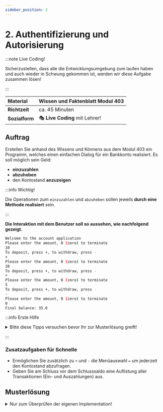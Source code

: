 ```yaml
---
sidebar_position: 2
---
```


# 2. Authentifizierung und Autorisierung

:::note Live Coding!

Sicherzustellen, dass alle die Entwicklungsumgebung zum laufen haben und auch wieder in Schwung gekommen ist, werden wir diese Aufgabe zusammen lösen!

:::

| **Material**   | Wissen und Faktenblatt Modul 403              |
| :------------- | :-------------------------------------------- |
| **Richtzeit**  | ca. 45 Minuten                                |
| **Sozialform** | :performing_arts: **Live Coding** mit Lehrer! |

## Auftrag

Erstellen Sie anhand des Wissens und Könnens aus dem Modul 403 ein Programm, welches einen einfachen Dialog für ein Bankkonto realisiert.
Es soll möglich sein Geld:

- **einzuzahlen**
- **abzuheben**
- den Kontostand **anzuzeigen**

:::info Wichtig!

Die Operationen zum `einzuzahlen` und `abzuheben` sollen jeweils **durch eine Methode realisiert** sein.

:::

**Die Interaktion mit dem Benutzer soll so aussehen, wie nachfolgend gezeigt.**

```bash title="AccountApplication Beispiel Terminal Ausgabe"
Welcome to the account application
Please enter the amount, 0 (zero) to terminate
10
To deposit, press +, to withdraw, press -
+
Please enter the amount, 0 (zero) to terminate
30
To deposit, press +, to withdraw, press -
+
Please enter the amount, 0 (zero) to terminate
5
To deposit, press +, to withdraw, press -
-
Please enter the amount, 0 (zero) to terminate
0
Final balance: 35.0
```

:::info Erste Hilfe

<details>
<summary> Bitte diese Tipps versuchen bevor Ihr zur Musterlösung greift!</summary>

```java
import java.util.Scanner;

public class AccountApplication {
  public static void main(String[] args) {
    Scanner sc = new Scanner(System.in);
    double balance = 0;
    double amount = 0;
    String command = "";

    System.out.println("Welcome to the account application");
    do {
      System.out.println("Please enter the amount, 0 (zero) to terminate");
      amount = sc.nextDouble();
      if (amount != 0) {
        System.out.println("To deposit, press +, to withdraw press -");
        command = sc.next();
        if ("+".equals(command)) {
          // was kommt wohl hier?
        } else if ("-".equals(command)) {
          // was kommt wohl hier?
        }
      }
    } while (amount != 0);
    System.out.println("Final balance: " + "attribute balance"); // was soll hier ausgegeben werden?

    sc.close();
  }

  // deposit => einzahlen
  public static double deposit(double balance, double amount) {
    return 0.0; // implementiere mich
  }

  // withdraw => abheben
  public static double withdraw(double balance, double amount) {
    return 0.0; // implementiere mich
  }
}
```

</details>

:::

### Zusatzaufgaben für Schnelle

- Ermöglichen Sie zusätzlich zu `+` und `-` die Menüauswahl `=` um jederzeit den Kontostand abzufragen.
- Geben Sie am Schluss vor dem Schlusssaldo eine Auflistung aller Transaktionen (Ein- und Auszahlungen) aus.

## Musterlösung

<details>
<summary>Nur zum Überprüfen der eigenen Implementation!</summary>

```java
import java.util.Scanner;

public class AccountApplication {
  public static void main(String[] args) {
    System.out.println("Welcome to the account application");
    double balance = 0;
    double amount = 0;
    String command = "";

    try(Scanner sc = new Scanner(System.in)) {
      do {
        System.out.println("Please enter the amount, 0 (zero) to terminate");
        amount = sc.nextDouble();
        if (amount != 0) {
          System.out.println("To deposit, press +, to withdraw press -");
          command = sc.next();
          if ("+".equals(command)) {
            balance = deposit(balance, amount);
          } else if ("-".equals(command)) {
            balance = withdraw(balance, amount);
          };
        }
      } while (amount != 0);
      System.out.println("Final balance: " + balance);
    }
  }

  // deposit => einzahlen
  public static double deposit(double balance, double amount) {
    return balance + amount;
  }

  // withdraw => abheben
  public static double withdraw(double balance, double amount) {
    return balance - amount;
  }
}
```

</details>
